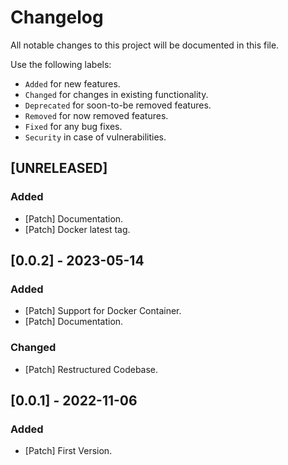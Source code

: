 # Changelog

All notable changes to this project will be documented in this file.

Use the following labels:

- `Added` for new features.
- `Changed` for changes in existing functionality.
- `Deprecated` for soon-to-be removed features.
- `Removed` for now removed features.
- `Fixed` for any bug fixes.
- `Security` in case of vulnerabilities.

## [UNRELEASED]

### Added

- [Patch] Documentation.
- [Patch] Docker latest tag.

## [0.0.2] - 2023-05-14

### Added

- [Patch] Support for Docker Container.
- [Patch] Documentation.

### Changed

- [Patch] Restructured Codebase.

## [0.0.1] - 2022-11-06

### Added

- [Patch] First Version.
